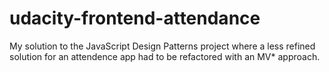 udacity-frontend-attendance
===========================

My solution to the JavaScript Design Patterns project where a less refined solution for an attendence app had to be refactored with an MV* approach.